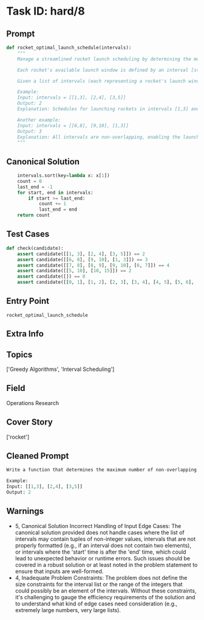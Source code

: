 # Task ID: hard/8

## Prompt

```python
def rocket_optimal_launch_schedule(intervals):
    """
    Manage a streamlined rocket launch scheduling by determining the most efficient times to launch rockets. This means finding the maximum number of rockets that can be launched within their scheduled intervals without any overlap.

    Each rocket's available launch window is defined by an interval [start, end), where 'start' is the inclusive starting time, and 'end' is the exclusive ending time. No two rockets can launch if their designated intervals overlap.

    Given a list of intervals (each representing a rocket's launch window), your task is to compute the maximum number of rockets you can launch such that their intervals do not overlap.

    Example:
    Input: intervals = [[1,3], [2,4], [3,5]]
    Output: 2
    Explanation: Schedules for launching rockets in intervals [1,3] and [3,5] can be arranged without overlapping, however [1,3] and [2,4] do overlap.

    Another example:
    Input: intervals = [[6,8], [9,10], [1,3]]
    Output: 3
    Explanation: All intervals are non-overlapping, enabling the launch of all rockets within their designated windows.
    """

```

## Canonical Solution

```python
    intervals.sort(key=lambda x: x[1])
    count = 0
    last_end = -1
    for start, end in intervals:
        if start >= last_end:
            count += 1
            last_end = end
    return count
```

## Test Cases

```python
def check(candidate):
    assert candidate([[1, 3], [2, 4], [3, 5]]) == 2
    assert candidate([[6, 8], [9, 10], [1, 3]]) == 3
    assert candidate([[7, 8], [8, 9], [9, 10], [6, 7]]) == 4
    assert candidate([[5, 10], [10, 15]]) == 2
    assert candidate([]) == 0
    assert candidate([[0, 1], [1, 2], [2, 3], [3, 4], [4, 5], [5, 6], [6, 7], [7, 8], [8, 9], [9, 10]]) == 10
```

## Entry Point

`rocket_optimal_launch_schedule`

## Extra Info

## Topics

['Greedy Algorithms', 'Interval Scheduling']

## Field

Operations Research

## Cover Story

['rocket']

## Cleaned Prompt

```python
Write a function that determines the maximum number of non-overlapping intervals from a list of intervals. Each interval [start, end) represents a launch window for a rocket, where 'start' is inclusive and 'end' is exclusive. Return the maximum number of non-overlapping intervals. 

Example:
Input: [[1,3], [2,4], [3,5]]
Output: 2
```

## Warnings

- 5, Canonical Solution Incorrect Handling of Input Edge Cases: The canonical solution provided does not handle cases where the list of intervals may contain tuples of non-integer values, intervals that are not properly formatted (e.g., if an interval does not contain two elements), or intervals where the 'start' time is after the 'end' time, which could lead to unexpected behavior or runtime errors. Such issues should be covered in a robust solution or at least noted in the problem statement to ensure that inputs are well-formed.
- 4, Inadequate Problem Constraints: The problem does not define the size constraints for the interval list or the range of the integers that could possibly be an element of the intervals. Without these constraints, it's challenging to gauge the efficiency requirements of the solution and to understand what kind of edge cases need consideration (e.g., extremely large numbers, very large lists).

